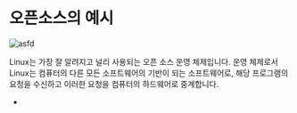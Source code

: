 오픈소스의 예시
========

![asfd](https:a;sldkfj)

Linux는 가장 잘 알려지고 널리 사용되는  오픈 소스  운영 체제입니다. 운영 체제로서 Linux는 컴퓨터의 다른 모든 소프트웨어의 기반이 되는 소프트웨어로, 해당 프로그램의 요청을 수신하고 이러한 요청을 컴퓨터의 하드웨어로 중계합니다.

 * 
